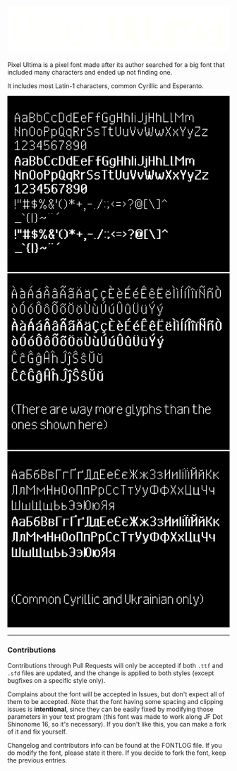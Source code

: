 ![Pixel Ultima Logo](https://github.com/DeeJayLSP/pixel-ultima-font/raw/main/img/logo-preview.png)
-----------------------------------------------------------

Pixel Ultima is a pixel font made after its author searched for a big font that included many characters and ended up not finding one.

It includes most Latin-1 characters, common Cyrillic and Esperanto.

![Preview 1](https://github.com/DeeJayLSP/pixel-ultima-font/raw/main/img/preview1.png)
![Preview 2](https://github.com/DeeJayLSP/pixel-ultima-font/raw/main/img/preview2.png)
![Preview 3](https://github.com/DeeJayLSP/pixel-ultima-font/raw/main/img/preview3.png)
___
### Contributions

Contributions through Pull Requests will only be accepted if both `.ttf` and `.sfd` files are updated, and the change is applied to both styles (except bugfixes on a specific style only).

Complains about the font will be accepted in Issues, but don't expect all of them to be accepted. Note that the font having some spacing and clipping issues is **intentional**, since they can be easily fixed by modifying those parameters in your text program (this font was made to work along JF Dot Shinonome 16, so it's necessary). If you don't like this, you can make a fork of it and fix yourself.

Changelog and contributors info can be found at the FONTLOG file. If you do modify the font, please state it there. If you decide to fork the font, keep the previous entries.

